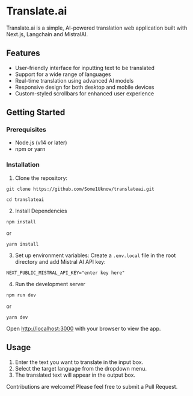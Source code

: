 # Translate.ai

Translate.ai is a simple, AI-powered translation web application built with Next.js, Langchain and MistralAI.

## Features

- User-friendly interface for inputting text to be translated
- Support for a wide range of languages
- Real-time translation using advanced AI models
- Responsive design for both desktop and mobile devices
- Custom-styled scrollbars for enhanced user experience

## Getting Started

### Prerequisites

- Node.js (v14 or later)
- npm or yarn

### Installation

1. Clone the repository:
```
git clone https://github.com/Some1Uknow/translateai.git
```

```
cd translateai
```

2. Install Dependencies

``` 
npm install
```

or

```
yarn install
```

3. Set up environment variables:
Create a `.env.local` file in the root directory and add Mistral AI API key:
```
NEXT_PUBLIC_MISTRAL_API_KEY="enter key here"
```

4. Run the development server 

```
npm run dev
```
or
```
yarn dev
```
Open [http://localhost:3000](http://localhost:3000) with your browser to view the app.

## Usage

1. Enter the text you want to translate in the input box.
2. Select the target language from the dropdown menu.
3. The translated text will appear in the output box.

Contributions are welcome! Please feel free to submit a Pull Request.

